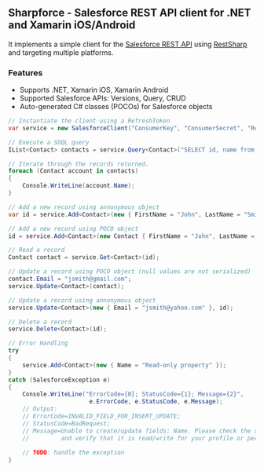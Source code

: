 ## Sharpforce - Salesforce REST API client for .NET and Xamarin iOS/Android

It implements a simple client for the [Salesforce REST API][1] using [RestSharp][2] and targeting multiple platforms.

### Features

* Supports .NET, Xamarin iOS, Xamarin Android
* Supported Salesforce APIs: Versions, Query, CRUD
* Auto-generated C# classes (POCOs) for Salesforce objects

```csharp
// Instantiate the client using a RefreshToken
var service = new SalesforceClient("ConsumerKey", "ConsumerSecret", "RefreshToken");

// Execute a SOQL query
IList<Contact> contacts = service.Query<Contact>("SELECT id, name from Contact");

// Iterate through the records returned.
foreach (Contact account in contacts)
{
	Console.WriteLine(account.Name);
}

// Add a new record using annonymous object
var id = service.Add<Contact>(new { FirstName = "John", LastName = "Smith" });

// Add a new record using POCO object
id = service.Add<Contact>(new Contact { FirstName = "John", LastName = "Smith" });

// Read a record
Contact contact = service.Get<Contact>(id);

// Update a record using POCO object (null values are not serialized)
contact.Email = "jsmith@gmail.com";
service.Update<Contact>(contact);

// Update a record using annonymous object
service.Update<Contact>(new { Email = "jsmith@yahoo.com" }, id);

// Delete a record
service.Delete<Contact>(id);

// Error Handling
try
{
	service.Add<Contact>(new { Name = "Read-only property" });
}
catch (SalesforceException e)
{
	Console.WriteLine("ErrorCode={0}; StatusCode={1}; Message={2}", 
					   e.ErrorCode, e.StatusCode, e.Message);
	// Output:
	// ErrorCode=INVALID_FIELD_FOR_INSERT_UPDATE; 
	// StatusCode=BadRequest; 
	// Message=Unable to create/update fields: Name. Please check the security settings of this field
	//         and verify that it is read/write for your profile or permission set.
	
	// TODO: handle the exception
}
```
  [1]: http://www.salesforce.com/us/developer/docs/api_rest/Content/resources_list.htm
  [2]: http://restsharp.org
